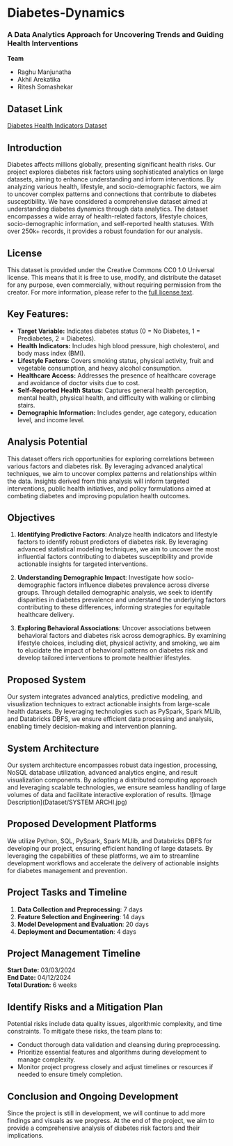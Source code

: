 # Diabetes-Dynamics
### A Data Analytics Approach for Uncovering Trends and Guiding Health Interventions

**Team**
- Raghu Manjunatha
- Akhil Arekatika
- Ritesh Somashekar

## Dataset Link
[Diabetes Health Indicators Dataset](https://www.kaggle.com/datasets/alexteboul/diabetes-health-indicators-dataset)

## Introduction
Diabetes affects millions globally, presenting significant health risks. Our project explores diabetes risk factors using sophisticated analytics on large datasets, aiming to enhance understanding and inform interventions. By analyzing various health, lifestyle, and socio-demographic factors, we aim to uncover complex patterns and connections that contribute to diabetes susceptibility.  We have considered a comprehensive dataset aimed at understanding diabetes dynamics through data analytics. The dataset encompasses a wide array of health-related factors, lifestyle choices, socio-demographic information, and self-reported health statuses. With over 250k+ records, it provides a robust foundation for our analysis.

## License
This dataset is provided under the Creative Commons CC0 1.0 Universal license. This means that it is free to use, modify, and distribute the dataset for any purpose, even commercially, without requiring permission from the creator. For more information, please refer to the [full license text](https://creativecommons.org/publicdomain/zero/1.0/).

## Key Features:
- **Target Variable:** Indicates diabetes status (0 = No Diabetes, 1 = Prediabetes, 2 = Diabetes).
- **Health Indicators:** Includes high blood pressure, high cholesterol, and body mass index (BMI).
- **Lifestyle Factors:** Covers smoking status, physical activity, fruit and vegetable consumption, and heavy alcohol consumption.
- **Healthcare Access:** Addresses the presence of healthcare coverage and avoidance of doctor visits due to cost.
- **Self-Reported Health Status:** Captures general health perception, mental health, physical health, and difficulty with walking or climbing stairs.
- **Demographic Information:** Includes gender, age category, education level, and income level.

## Analysis Potential
This dataset offers rich opportunities for exploring correlations between various factors and diabetes risk. By leveraging advanced analytical techniques, we aim to uncover complex patterns and relationships within the data. Insights derived from this analysis will inform targeted interventions, public health initiatives, and policy formulations aimed at combating diabetes and improving population health outcomes.

## Objectives
1. **Identifying Predictive Factors**: Analyze health indicators and lifestyle factors to identify robust predictors of diabetes risk. By leveraging advanced statistical modeling techniques, we aim to uncover the most influential factors contributing to diabetes susceptibility and provide actionable insights for targeted interventions.

2. **Understanding Demographic Impact**: Investigate how socio-demographic factors influence diabetes prevalence across diverse groups. Through detailed demographic analysis, we seek to identify disparities in diabetes prevalence and understand the underlying factors contributing to these differences, informing strategies for equitable healthcare delivery.

3. **Exploring Behavioral Associations**: Uncover associations between behavioral factors and diabetes risk across demographics. By examining lifestyle choices, including diet, physical activity, and smoking, we aim to elucidate the impact of behavioral patterns on diabetes risk and develop tailored interventions to promote healthier lifestyles.


## Proposed System
Our system integrates advanced analytics, predictive modeling, and visualization techniques to extract actionable insights from large-scale health datasets. By leveraging technologies such as PySpark, Spark MLlib, and Databricks DBFS, we ensure efficient data processing and analysis, enabling timely decision-making and intervention planning.

## System Architecture
Our system architecture encompasses robust data ingestion, processing, NoSQL database utilization, advanced analytics engine, and result visualization components. By adopting a distributed computing approach and leveraging scalable technologies, we ensure seamless handling of large volumes of data and facilitate interactive exploration of results.
![Image Description](Dataset/SYSTEM ARCHI.jpg)

## Proposed Development Platforms
We utilize Python, SQL, PySpark, Spark MLlib, and Databricks DBFS for developing our project, ensuring efficient handling of large datasets. By leveraging the capabilities of these platforms, we aim to streamline development workflows and accelerate the delivery of actionable insights for diabetes management and prevention.

## Project Tasks and Timeline
1. **Data Collection and Preprocessing**: 7 days
2. **Feature Selection and Engineering**: 14 days
3. **Model Development and Evaluation**: 20 days
4. **Deployment and Documentation**: 4 days

## Project Management Timeline
**Start Date:** 03/03/2024  
**End Date:** 04/12/2024  
**Total Duration:** 6 weeks

## Identify Risks and a Mitigation Plan
Potential risks include data quality issues, algorithmic complexity, and time constraints. To mitigate these risks, the team plans to:
- Conduct thorough data validation and cleansing during preprocessing.
- Prioritize essential features and algorithms during development to manage complexity.
- Monitor project progress closely and adjust timelines or resources if needed to ensure timely completion.

## Conclusion and Ongoing Development
Since the project is still in development, we will continue to add more findings and visuals as we progress. At the end of the project, we aim to provide a comprehensive analysis of diabetes risk factors and their implications. 

